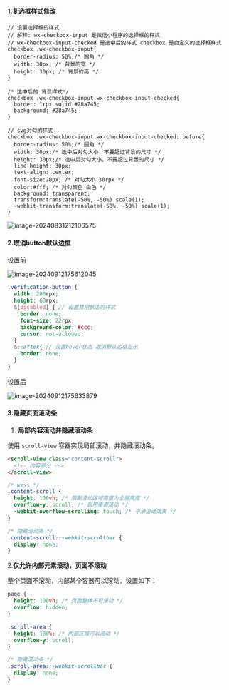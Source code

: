 #### 1.复选框样式修改

```
// 设置选择框的样式
// 解释: wx-checkbox-input 是微信小程序的选择框的样式 
// wx-checkbox-input-checked 是选中后的样式 checkbox 是自定义的选择框样式
checkbox .wx-checkbox-input{
  border-radius: 50%;/* 圆角 */
  width: 30px; /* 背景的宽 */
  height: 30px; /* 背景的高 */
}

/* 选中后的 背景样式*/
checkbox .wx-checkbox-input.wx-checkbox-input-checked{
  border: 1rpx solid #28a745;
  background: #28a745;
}

// svg对勾的样式
checkbox .wx-checkbox-input.wx-checkbox-input-checked::before{
  border-radius: 50%;/* 圆角 */
  width: 30px;/* 选中后对勾大小，不要超过背景的尺寸 */
  height: 30px;/* 选中后对勾大小，不要超过背景的尺寸 */
  line-height: 30px;
  text-align: center;
  font-size:20px; /* 对勾大小 30rpx */
  color:#fff; /* 对勾颜色 白色 */
  background: transparent;
  transform:translate(-50%, -50%) scale(1);
  -webkit-transform:translate(-50%, -50%) scale(1);
}
```

![image-20240831212106575](C:\Users\Administrator\AppData\Roaming\Typora\typora-user-images\image-20240831212106575.png)

#### 2.取消button默认边框

设置前

![image-20240912175612045](C:\Users\Administrator\AppData\Roaming\Typora\typora-user-images\image-20240912175612045.png)

```scss
.verification-button {
  width: 200rpx;
  height: 60rpx;
  &[disabled] { // 设置禁用状态时样式
    border: none;
    font-size: 22rpx;
    background-color: #ccc;
    cursor: not-allowed;
  }
  &::after{ // 设置hover状态 取消默认边框显示
    border: none;
  }
}
```

设置后

![image-20240912175633879](C:\Users\Administrator\AppData\Roaming\Typora\typora-user-images\image-20240912175633879.png)

#### 3.隐藏页面滚动条

1. **局部内容滚动并隐藏滚动条**

使用 `scroll-view` 容器实现局部滚动，并隐藏滚动条。

```html
<scroll-view class="content-scroll">
  <!-- 内容部分 -->
</scroll-view>
```

```css
/* wxss */
.content-scroll {
  height: 100vh; /* 限制滚动区域高度为全屏高度 */
  overflow-y: scroll; /* 启用垂直滚动 */
  -webkit-overflow-scrolling: touch; /* 平滑滚动效果 */
}

/* 隐藏滚动条 */
.content-scroll::-webkit-scrollbar {
  display: none;
}
```

2.**仅允许内部元素滚动，页面不滚动**

整个页面不滚动，内部某个容器可以滚动，设置如下：

```css
page {
  height: 100vh; /* 页面整体不可滚动 */
  overflow: hidden;
}

.scroll-area {
  height: 100%; /* 内部区域可以滚动 */
  overflow-y: scroll;
}

/* 隐藏滚动条 */
.scroll-area::-webkit-scrollbar {
  display: none;
}
```
